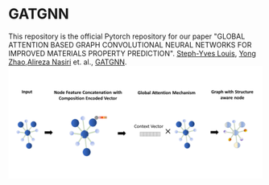 # GATGNN
This repository is the official Pytorch repository for our paper "GLOBAL ATTENTION BASED GRAPH CONVOLUTIONAL NEURAL
NETWORKS FOR IMPROVED MATERIALS PROPERTY PREDICTION".
[Steph-Yves Louis](http://mleg.cse.sc.edu/people.html), [Yong Zhao](http://mleg.cse.sc.edu/people.html),[Alireza Nasiri](http://mleg.cse.sc.edu/people.html) et. al., [GATGNN](https://arxiv.org/pdf/2003.13379.pdf).
![](front-pic.png)

